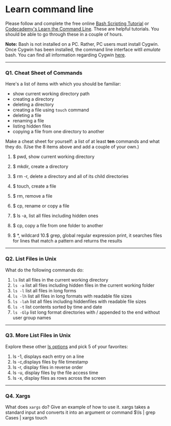 # Learn command line

Please follow and complete the free online [Bash Scripting Tutorial](https://ryanstutorials.net/bash-scripting-tutorial/) or [Codecademy's Learn the Command Line](https://www.codecademy.com/learn/learn-the-command-line). These are helpful tutorials. You should be able to go through these in a couple of hours.

**Note:** Bash is not installed on a PC. Rather, PC users must install Cygwin. Once Cygwin has been installed, the command line interface witll _emulate_ bash. You can find all information regarding Cygwin [here](https://www.cygwin.com/).

---

### Q1.  Cheat Sheet of Commands  

Here's a list of items with which you should be familiar:  
* show current working directory path
* creating a directory
* deleting a directory
* creating a file using `touch` command
* deleting a file
* renaming a file
* listing hidden files
* copying a file from one directory to another

Make a cheat sheet for yourself: a list of at least **ten** commands and what they do.  (Use the 8 items above and add a couple of your own.) 
> > 
1. $ pwd, show current working directory 
2. $ mkdir, create a directory
3. $ rm -r, delete a directory and all of its child directories
4. $ touch, create a file

5. $ rm, remove a file
6. $ cp, rename or copy a file 
7. $ ls -a, list all files including hidden ones 
8. $ cp, copy a file from one folder to another
9. $ *, wildcard
10.$ grep, global regular expression print, it searches files for lines that match a pattern and returns the results 
---

### Q2.  List Files in Unix   

What do the following commands do:  
1. `ls` list all files in the current working directory  
2. `ls -a`  list all files including hidden files in the current working folder
3. `ls -l`  list all files in long forms 
4. `ls -lh` list all files in long formats with readable file sizes 
5. `ls -lah` list all files including hiddenfiles with readable file sizes  
6. `ls -t`  list contents sorted by time and date
7. `ls -Glp` list long format directories with / appended to the end without user group names


> > 

---

### Q3.  More List Files in Unix  

Explore these other [ls options](http://www.techonthenet.com/unix/basic/ls.php) and pick 5 of your favorites:

1. ls -1, displays each entry on a line 
2. ls -c,displays files by file timestamp
3. ls -r, display files in reverse order 
4. ls -u, display files by the file access time
5. ls -x, display files as rows across the screen 
 

---

### Q4.  Xargs   

What does `xargs` do? Give an example of how to use it.
xargs takes a standard input and converts it into an argument or command
$\ls | grep Cases | xargs touch


 

